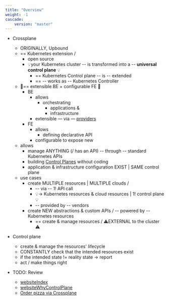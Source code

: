 ```yaml
---
title: "Overview"
weight: -1
cascade:
    version: "master"
---
```


* Crossplane
  * ORIGINALLY,  Upbound
  * == Kubernetes extension / 
    * open source 
    * 💡your Kubernetes cluster -- is transformed into a -- **universal control plane** 💡
      * == Kubernetes Control plane -- is -- extended
      * == -- works as -- Kubernetes Controller
  * 👀== extensible BE + configurable FE 👀
    * BE
      * allows
        * orchestrating
          * applications &
          * infrastructure
      * extensible — via — [providers](https://marketplace.upbound.io/)
    * FE
      * allows
        * defining declarative API
      * configurable to expose new
  * allows
    * manage ANYTHING (/ has an API) -- through -- standard Kubernetes APIs
    * building [Control Planes](https://kubernetes.io/docs/reference/glossary/?all=true#term-control-plane) without coding
    * application & infrastructure configuration EXIST | SAME control plane
  * use cases
    * create MULTIPLE resources | MULTIPLE clouds /
      * -- via -- 1! API call
      * 💡-> Kubernetes resources & cloud resources | 1! control plane💡 
      * -- provided by -- vendors
    * create NEW abstractions & custom APIs / -- powered by -- Kubernetes resources
      * == create & manage resources / ⚠️EXTERNAL to the cluster ⚠️

* Control plane
  * create & manage the resources' lifecycle
  * CONSTANTLY check that the intended resources exist
  * if the intended state != reality state -> report
  * act / make things right

* TODO: Review
  * [websiteIndex](https://github.com/crossplane/website/blob/main/pages/index.tsx)
  * [websiteWhyControlPlane](https://www.crossplane.io/why-control-planes)
  * [Order pizza via Crossplane](https://blog.crossplane.io/providers-101-ordering-pizza-with-kubernetes-and-crossplane/)